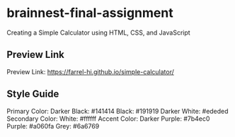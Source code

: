 # brainnest-final-assignment
Creating a Simple Calculator using HTML, CSS, and JavaScript

## Preview Link
Preview Link: https://farrel-hi.github.io/simple-calculator/

## Style Guide
Primary Color: 
    Darker Black: #141414
    Black: #191919
    Darker White: #ededed
Secondary Color: 
    White: #ffffff
Accent Color: 
    Darker Purple: #7b4ec0
    Purple: #a060fa 
    Grey: #6a6769
